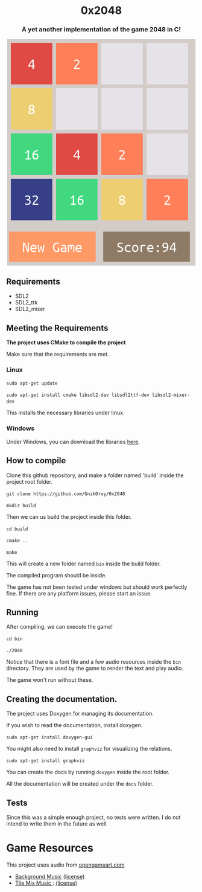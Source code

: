 <p align="center">
<h1 align="center"> 0x2048 </h1>

<h3 align="center">A yet another implementation of the game 2048 in C!</h3>
</p>
<p align="center">
<img align="center" src="https://raw.githubusercontent.com/GnikDroy/0x2048/master/screenshots/2048.png">
</p>



## Requirements
- SDL2
- SDL2_ttk
- SDL2_mixer



## Meeting the Requirements

**The project uses CMake to compile the project**

Make sure that the requirements are met.

### Linux

`sudo apt-get update`

`sudo apt-get install cmake libsdl2-dev libsdl2ttf-dev libsdl2-mixer-dev`


This installs the necessary libraries under linux.

### Windows
Under Windows, you can download the libraries <a href="https://www.libsdl.org/download-2.0.php">here</a>.


## How to compile

Clone this github repository, and make a folder named 'build' inside the project root folder.

`git clone https://github.com/GnikDroy/0x2048`

`mkdir build`

Then we can us build the project inside this folder.

`cd build`

`cmake ..`

`make`

This will create a new folder named  `bin` inside the build folder.

The compiled program should be inside. 

The game has not been tested under windows but should work perfectly fine. If there are any platform issues, please start an issue.


## Running

After compiling, we can execute the game!

`cd bin`

`./2048`

Notice that there is a font file and a few audio resources inside the `bin` directory. They are used by the game to render the text and play audio.

The game won't run without these.



## Creating the documentation.

The project uses Doxygen for managing its documentation.

If you wish to read the documentation, install doxygen.

`sudo apt-get install doxygen-gui`

You might also need to install `graphviz` for visualizing the relations.

`sudo apt-get install graphviz`


You can create the docs by running `doxygen` inside the root folder.

All the documentation will be created under the `docs` folder.


## Tests

Since this was a simple enough project, no tests were written. I do not 
intend to write them in the future as well.

# Game Resources
This project uses audio from <a href="https://opengameart.org/">opengameart.com</a>

- <a href="https://opengameart.org/content/hero-immortal">Background Music</a> <a href="http://cr1eativecommons.org/licenses/by-sa/3.0/">(license)</a>
- <a href="https://opengameart.org/content/platformer-jumping-sounds"> Tile Mix Music </a> : <a href="https://creativecommons.org/licenses/by/3.0/">(license)</a>
